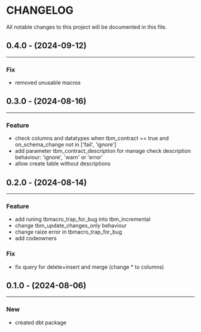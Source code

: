 # CHANGELOG

All notable changes to this project will be documented in this file.

## 0.4.0 - (2024-09-12)
---

### Fix
* removed unusable macros

## 0.3.0 - (2024-08-16)
---

### Feature
* check columns and datatypes when tbm_contract == true and on_schema_change not in ['fail', 'ignore']
* add parameter tbm_contract_description for manage check description behaviour: 'ignore', 'warn' or 'error'
* allow create table without descriptions

## 0.2.0 - (2024-08-14)
---

### Feature
* add runing tbmacro_trap_for_bug into tbm_incremental
* change tbm_update_changes_only behaviour
* change raize error in tbmacro_trap_for_bug
* add codeowners

### Fix
* fix query for delete+insert and merge (change * to columns)

## 0.1.0 - (2024-08-06)
---

### New
* created dbt package
